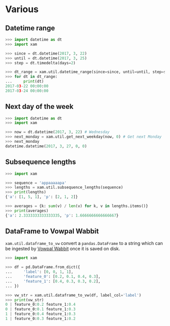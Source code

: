 # Various

## Datetime range

```python
>>> import datetime as dt
>>> import xam

>>> since = dt.datetime(2017, 3, 22)
>>> until = dt.datetime(2017, 3, 25)
>>> step = dt.timedelta(days=2)

>>> dt_range = xam.util.datetime_range(since=since, until=until, step=step)
>>> for dt in dt_range:
...     print(dt)
2017-03-22 00:00:00
2017-03-24 00:00:00

```

## Next day of the week

```python
>>> import datetime as dt
>>> import xam

>>> now = dt.datetime(2017, 3, 22) # Wednesday
>>> next_monday = xam.util.get_next_weekday(now, 0) # Get next Monday
>>> next_monday
datetime.datetime(2017, 3, 27, 0, 0)

```

## Subsequence lengths

```python
>>> import xam

>>> sequence = 'appaaaaapa'
>>> lengths = xam.util.subsequence_lengths(sequence)
>>> print(lengths)
{'a': [1, 5, 1], 'p': [2, 1, 2]}

>>> averages = {k: sum(v) / len(v) for k, v in lengths.items()}
>>> print(averages)
{'a': 2.3333333333333335, 'p': 1.6666666666666667}

```

## DataFrame to Vowpal Wabbit

`xam.util.dataframe_to_vw` convert a `pandas.DataFrame` to a string which can be ingested by [Vowpal Wabbit](https://github.com/JohnLangford/vowpal_wabbit) once it is saved on disk.

```python
>>> import xam

>>> df = pd.DataFrame.from_dict({
...     'label': [0, 0, 1, 1],
...     'feature_0': [0.2, 0.1, 0.4, 0.3],
...     'feature_1': [0.4, 0.3, 0.3, 0.2],
... })

>>> vw_str = xam.util.dataframe_to_vw(df, label_col='label')
>>> print(vw_str)
0 | feature_0:0.2 feature_1:0.4
0 | feature_0:0.1 feature_1:0.3
1 | feature_0:0.4 feature_1:0.3
1 | feature_0:0.3 feature_1:0.2

```
